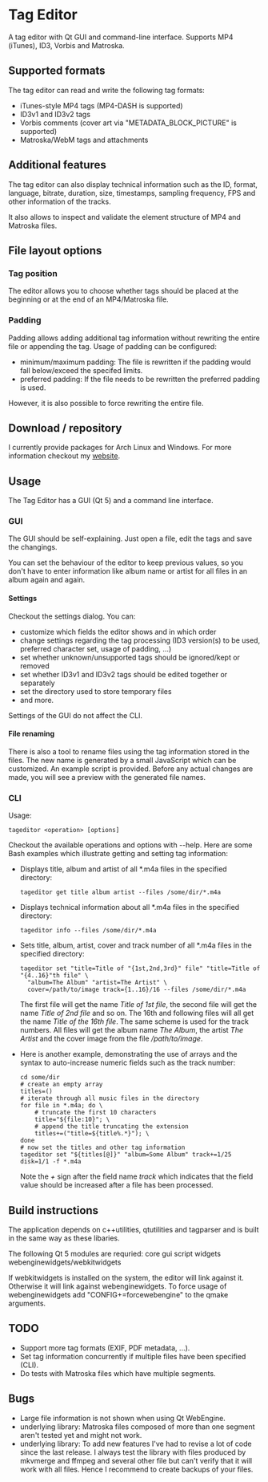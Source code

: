 # Tag Editor
A tag editor with Qt GUI and command-line interface. Supports MP4 (iTunes), ID3, Vorbis and Matroska.

## Supported formats
The tag editor can read and write the following tag formats:
- iTunes-style MP4 tags (MP4-DASH is supported)
- ID3v1 and ID3v2 tags
- Vorbis comments (cover art via "METADATA_BLOCK_PICTURE" is supported)
- Matroska/WebM tags and attachments

## Additional features
The tag editor can also display technical information such as the ID, format, language, bitrate,
duration, size, timestamps, sampling frequency, FPS and other information of the tracks.

It also allows to inspect and validate the element structure of MP4 and Matroska files.

## File layout options
### Tag position
The editor allows you to choose whether tags should be placed at the beginning or at
the end of an MP4/Matroska file.

### Padding
Padding allows adding additional tag information without rewriting the entire file
or appending the tag. Usage of padding can be configured:
- minimum/maximum padding: The file is rewritten if the padding would fall below/exceed the specifed limits.
- preferred padding: If the file needs to be rewritten the preferred padding is used.

However, it is also possible to force rewriting the entire file.

## Download / repository
I currently provide packages for Arch Linux and Windows. For more information checkout my
[website](http://martchus.netai.net/page.php?name=programming).

## Usage
The Tag Editor has a GUI (Qt 5) and a command line interface.

### GUI
The GUI should be self-explaining. Just open a file, edit the tags and save the changings.

You can set the behaviour of the editor to keep previous values, so you don't have to enter
information like album name or artist for all files in an album again and again.

#### Settings
Checkout the settings dialog. You can:
- customize which fields the editor shows and in which order
- change settings regarding the tag processing (ID3 version(s) to be used, preferred character set,
  usage of padding, ...)
- set whether unknown/unsupported tags should be ignored/kept or removed
- set whether ID3v1 and ID3v2 tags should be edited together or separately
- set the directory used to store temporary files
- and more.

Settings of the GUI do not affect the CLI.

#### File renaming
There is also a tool to rename files using the tag information stored in the files. The new name is generated
by a small JavaScript which can be customized. An example script is provided. Before any actual changes are made,
you will see a preview with the generated file names.

### CLI
Usage:
```
tageditor <operation> [options]
```

Checkout the available operations and options with --help.
Here are some Bash examples which illustrate getting and setting tag information:

* Displays title, album and artist of all *.m4a files in the specified directory:

  ```
  tageditor get title album artist --files /some/dir/*.m4a
  ```
  
* Displays technical information about all *.m4a files in the specified directory:

  ```
  tageditor info --files /some/dir/*.m4a
  ```

* Sets title, album, artist, cover and track number of all *.m4a files in the specified directory:

  ```
  tageditor set "title=Title of "{1st,2nd,3rd}" file" "title=Title of "{4..16}"th file" \
    "album=The Album" "artist=The Artist" \
    cover=/path/to/image track={1..16}/16 --files /some/dir/*.m4a
  ```
  
  The first file will get the name *Title of 1st file*, the second file will get the name *Title of 2nd file* and so on.
  The 16th and following files will all get the name *Title of the 16th file*. The same scheme is used for the track numbers.
  All files will get the album name *The Album*, the artist *The Artist* and the cover image from the file */path/to/image*.

* Here is another example, demonstrating the use of arrays and the syntax to auto-increase numeric fields such as the track number:

  ```
  cd some/dir
  # create an empty array
  titles=()
  # iterate through all music files in the directory
  for file in *.m4a; do \
      # truncate the first 10 characters
      title="${file:10}"; \
      # append the title truncating the extension
      titles+=("title=${title%.*}"); \
  done
  # now set the titles and other tag information
  tageditor set "${titles[@]}" "album=Some Album" track+=1/25 disk=1/1 -f *.m4a
  ```
  
  Note the *+* sign after the field name *track* which indicates that the field value should be increased after
  a file has been processed.

## Build instructions
The application depends on c++utilities, qtutilities and tagparser and is built in the same way as these libaries.

The following Qt 5 modules are requried: core gui script widgets webenginewidgets/webkitwidgets

If webkitwidgets is installed on the system, the editor will link against it. Otherwise it will link against webenginewidgets.
To force usage of webenginewidgets add "CONFIG+=forcewebengine" to the qmake arguments.

## TODO
- Support more tag formats (EXIF, PDF metadata, ...).
- Set tag information concurrently if multiple files have been specified (CLI).
- Do tests with Matroska files which have multiple segments.

## Bugs
- Large file information is not shown when using Qt WebEngine.
- underlying library: Matroska files composed of more than one segment aren't tested yet and might not work.
- underlying library: To add new features I've had to revise a lot of code since the last release. I always test the library with
  files produced by mkvmerge and ffmpeg and several other file but can't verify that it will work with all
  files. Hence I recommend to create backups of your files.

